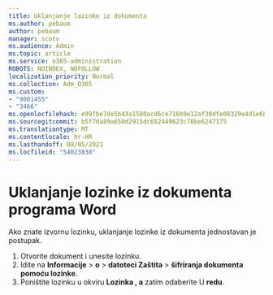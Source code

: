 ```yaml
---
title: Uklanjanje lozinke iz dokumenta
ms.author: pebaum
author: pebaum
manager: scotv
ms.audience: Admin
ms.topic: article
ms.service: o365-administration
ROBOTS: NOINDEX, NOFOLLOW
localization_priority: Normal
ms.collection: Adm_O365
ms.custom:
- "9001455"
- "3466"
ms.openlocfilehash: e99fbe7de5b43a1580acd6ce716b9e12af30dfe08329e4d1e68f843b11d577e2
ms.sourcegitcommit: b5f7da89a650d2915dc652449623c78be6247175
ms.translationtype: MT
ms.contentlocale: hr-HR
ms.lasthandoff: 08/05/2021
ms.locfileid: "54023838"
---
```

# <a name="remove-a-password-from-a-word-document"></a>Uklanjanje lozinke iz dokumenta programa Word

Ako znate izvornu lozinku, uklanjanje lozinke iz dokumenta jednostavan je postupak.

1. Otvorite dokument i unesite lozinku.
2. Idite na **Informacije**  >  **o**  >  **datoteci Zaštita**  >  **šifriranja dokumenta pomoću lozinke**.
3. Poništite lozinku u okviru **Lozinka , a** zatim odaberite U **redu**.